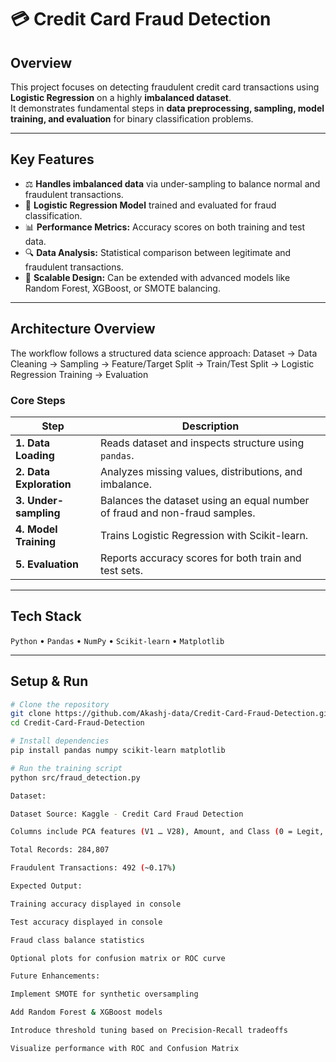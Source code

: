 # 💳 Credit Card Fraud Detection

## Overview
This project focuses on detecting fraudulent credit card transactions using **Logistic Regression** on a highly **imbalanced dataset**.  
It demonstrates fundamental steps in **data preprocessing, sampling, model training, and evaluation** for binary classification problems.

---

## Key Features
- ⚖️ **Handles imbalanced data** via under-sampling to balance normal and fraudulent transactions.
- 🧠 **Logistic Regression Model** trained and evaluated for fraud classification.
- 📊 **Performance Metrics:** Accuracy scores on both training and test data.
- 🔍 **Data Analysis:** Statistical comparison between legitimate and fraudulent transactions.
- 🧪 **Scalable Design:** Can be extended with advanced models like Random Forest, XGBoost, or SMOTE balancing.

---

## Architecture Overview
The workflow follows a structured data science approach: Dataset → Data Cleaning → Sampling → Feature/Target Split
→ Train/Test Split → Logistic Regression Training → Evaluation


### Core Steps
| Step | Description |
|------|--------------|
| **1. Data Loading** | Reads dataset and inspects structure using `pandas`. |
| **2. Data Exploration** | Analyzes missing values, distributions, and imbalance. |
| **3. Under-sampling** | Balances the dataset using an equal number of fraud and non-fraud samples. |
| **4. Model Training** | Trains Logistic Regression with Scikit-learn. |
| **5. Evaluation** | Reports accuracy scores for both train and test sets. |

---

## Tech Stack
`Python` • `Pandas` • `NumPy` • `Scikit-learn` • `Matplotlib`

---

## Setup & Run
```bash
# Clone the repository
git clone https://github.com/Akashj-data/Credit-Card-Fraud-Detection.git
cd Credit-Card-Fraud-Detection

# Install dependencies
pip install pandas numpy scikit-learn matplotlib

# Run the training script
python src/fraud_detection.py

Dataset:

Dataset Source: Kaggle - Credit Card Fraud Detection

Columns include PCA features (V1 … V28), Amount, and Class (0 = Legit, 1 = Fraud)

Total Records: 284,807

Fraudulent Transactions: 492 (~0.17%)

Expected Output:

Training accuracy displayed in console

Test accuracy displayed in console

Fraud class balance statistics

Optional plots for confusion matrix or ROC curve

Future Enhancements:

Implement SMOTE for synthetic oversampling

Add Random Forest & XGBoost models

Introduce threshold tuning based on Precision-Recall tradeoffs

Visualize performance with ROC and Confusion Matrix
